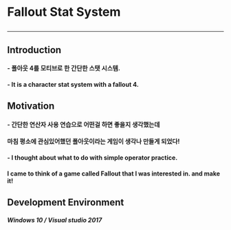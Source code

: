 # Fallout Stat System <hr/>

## Introduction
#### - 폴아웃 4를 모티브로 한 간단한 스탯 시스템.
#### - It is a character stat system with a fallout 4.


## Motivation

#### - 간단한 연산자 사용 연습으로 어떤걸 하면 좋을지 생각했는데
####   마침 평소에 관심있어했던 폴아웃이라는 게임이 생각나 만들게 되었다!
#### - I thought about what to do with simple operator practice.
####   I came to think of a game called Fallout that I was interested in. and make it!


## Development Environment
##### Windows 10 / Visual studio 2017
